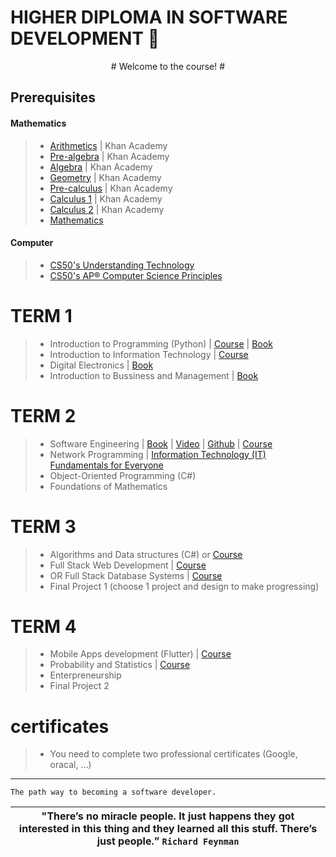 # HIGHER DIPLOMA IN SOFTWARE DEVELOPMENT 🚀 
<p align="center">
# Welcome to the course! # 
</p>

## Prerequisites
#### Mathematics
> * [Arithmetics](https://www.khanacademy.org/math/arithmetic-home) | Khan Academy
> * [Pre-algebra](https://www.khanacademy.org/math/pre-algebra) | Khan Academy
> * [Algebra](https://www.khanacademy.org/math/algebra-home) | Khan Academy
> * [Geometry](https://www.khanacademy.org/math/geometry-home) | Khan Academy
> * [Pre-calculus](https://www.khanacademy.org/math/precalculus) | Khan Academy
> * [Calculus 1](https://www.khanacademy.org/math/calculus-1) | Khan Academy
> * [Calculus 2](https://www.khanacademy.org/math/calculus-2) | Khan Academy
> * [Mathematics](https://www.youtube.com/playlist?list=PLWKjhJtqVAbl5SlE6aBHzUVZ1e6q1Wz0v)
  
#### Computer 
> - [CS50's Understanding Technology](https://www.edx.org/course/cs50s-understanding-technology)
> - [CS50's AP® Computer Science Principles](https://www.edx.org/xseries/harvardx-cs50-ap-computer-science-principles)
# TERM 1
> - Introduction to Programming (Python) | [Course](https://www.py4e.com/lessons) | [Book](https://drive.google.com/file/d/1WR4YG834AR2dA8bb7N_25XY0pQ8wGTYs/view?usp=sharing)
> - Introduction to Information Technology | [Course](https://www.coursera.org/professional-certificates/google-it-support)
> - Digital Electronics | [Book](https://drive.google.com/drive/folders/16_JpoWhdDUxP-zYogi7q65K13fY05G0P?usp=sharing)
> - Introduction to Bussiness and Management | [Book](https://drive.google.com/file/d/122CZ9Nj5hJhkHZ0vNN-jsWHr1CxNQ3n5/view?usp=sharing)
# TERM 2
> - Software Engineering | [Book](https://drive.google.com/file/d/1qmLHp4NM2K0sK4VKoKkiARfZFoQxkD1O/view?usp=sharing) | [Video](https://www.youtube.com/playlist?list=PL_pbwdIyffslgxMVyXhnHiSn_EWTvx1G-) | [Github](https://github.com/FurkanGozukara/Software-Engineering-CSE307-2020) | [Course](https://www.coursera.org/specializations/software-engineering)
> - Network Programming | [Information Technology (IT) Fundamentals for Everyone](https://www.coursera.org/programs/online-learning-from-your-dol-finger-lakes-rfjcv/browse?authProvider=nyslabor&collectionId=&productId=YhL7FHJKEeyKEA6Za5DszQ&productType=s12n&query=Network+Programming&showMiniModal=true&source=search)
> - Object-Oriented Programming (C#) 
> - Foundations of Mathematics
# TERM 3
> - Algorithms and Data structures (C#) or [Course](https://www.udemy.com/course/master-the-coding-interview-data-structures-algorithms/)
> - Full Stack Web Development | [Course](https://www.udemy.com/course/the-web-developer-bootcamp/)
> - OR Full Stack Database Systems | [Course](https://www.udemy.com/course/the-complete-web-development-bootcamp/)
> - Final Project 1 (choose 1 project and design to make progressing)
# TERM 4
> - Mobile Apps development (Flutter) | [Course](https://www.udemy.com/course/learn-flutter-dart-to-build-ios-android-apps/)
> - Probability and Statistics | [Course](https://www.udemy.com/course/the-data-science-course-complete-data-science-bootcamp/)
> - Enterpreneurship
> - Final Project 2

# certificates 
> - You need to complete two professional certificates (Google, oracal, ...)
>
-----

    The path way to becoming a software developer.
    

| **"There’s no miracle people. It just happens they got interested in this thing and they learned all this stuff. There’s just people.”** `Richard Feynman` |
|:------------:|
